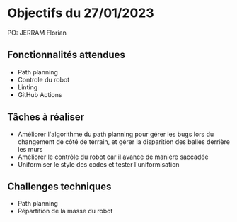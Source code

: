 # Objectifs du 27/01/2023

PO: JERRAM Florian


## Fonctionnalités attendues

- Path planning
- Controle du robot
- Linting
- GitHub Actions


## Tâches à réaliser

- Améliorer l'algorithme du path planning pour gérer les bugs lors du changement de côté de terrain, et gérer la disparition des balles derrière les murs
- Améliorer le contrôle du robot car il avance de manière saccadée
- Uniformiser le style des codes et tester l'uniformisation



## Challenges techniques

- Path planning
- Répartition de la masse du robot